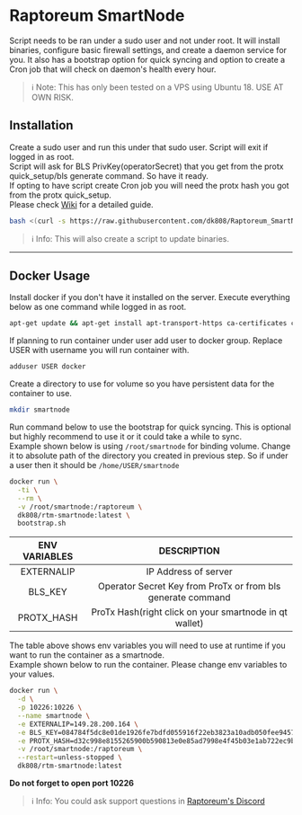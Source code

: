 # Raptoreum SmartNode
Script needs to be ran under a sudo user and not under root. It will install binaries, configure basic firewall settings, and create a daemon service for you. It also has a bootstrap option for quick syncing and option to create a Cron job that will check on daemon's health every hour.  

> ℹ Note: This has only been tested on a VPS using Ubuntu 18. USE AT OWN RISK.

## Installation
Create a sudo user and run this under that sudo user. Script will exit if logged in as root.  
Script will ask for BLS PrivKey(operatorSecret) that you get from the protx quick_setup/bls generate command. So have it ready.  
If opting to have script create Cron job you will need the protx hash you got from the protx quick_setup.  
Please check [Wiki](https://github.com/dk808/Raptoreum_SmartNode/wiki) for a detailed guide.
```bash
bash <(curl -s https://raw.githubusercontent.com/dk808/Raptoreum_SmartNode/main/install.sh)
```
> ℹ Info: This will also create a script to update binaries.
***
## Docker Usage
Install docker if you don't have it installed on the server. Execute everything below as one command while logged in as root.
```bash
apt-get update && apt-get install apt-transport-https ca-certificates curl gnupg-agent software-properties-common -y && curl -fsSL https://download.docker.com/linux/ubuntu/gpg | sudo apt-key add - && add-apt-repository "deb [arch=amd64] https://download.docker.com/linux/ubuntu $(lsb_release -cs) stable" && apt-get update && apt-get install docker-ce docker-ce-cli containerd.io -y
```
If planning to run container under user add user to docker group. Replace USER with username you will run container with.
```bash
adduser USER docker
```
Create a directory to use for volume so you have persistent data for the container to use.
```bash
mkdir smartnode
```
Run command below to use the bootstrap for quick syncing. This is optional but highly recommend to use it or it could take a while to sync.  
Example shown below is using `/root/smartnode` for binding volume. Change it to absolute path of the directory you created in previous step. So if under a user then it should be `/home/USER/smartnode`
```bash
docker run \
  -ti \
  --rm \
  -v /root/smartnode:/raptoreum \
  dk808/rtm-smartnode:latest \
  bootstrap.sh
```  
| ENV VARIABLES |                         DESCRIPTION                         |
|:-------------:|:-----------------------------------------------------------:|
|   EXTERNALIP  |                     IP Address of server                    |
|    BLS_KEY    | Operator Secret Key from ProTx or from bls generate command |
|   PROTX_HASH  |    ProTx Hash(right click on your smartnode in qt wallet)   |

The table above shows env variables you will need to use at runtime if you want to run the container as a smartnode.  
Example shown below to run the container. Please change env variables to your values.
```bash
docker run \
  -d \
  -p 10226:10226 \
  --name smartnode \
  -e EXTERNALIP=149.28.200.164 \
  -e BLS_KEY=084784f5dc8e01de1926fe7bdfd055916f22eb3823a10adb050fee9457dd483b \
  -e PROTX_HASH=d32c998e8155265900b590813e0e85ad7998e4f45b03e1ab722ec9be782b8eea \
  -v /root/smartnode:/raptoreum \
  --restart=unless-stopped \
  dk808/rtm-smartnode:latest
  ```
__Do not forget to open port 10226__  
> ℹ Info: You could ask support questions in [Raptoreum's Discord](https://discord.gg/wqgcxT3Mgh)
